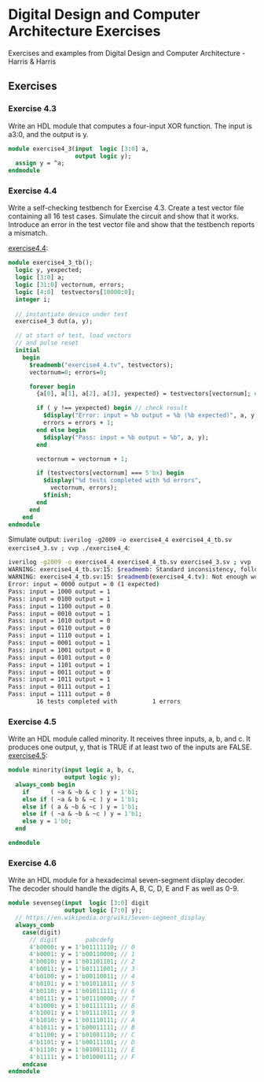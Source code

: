 # Digital Design and Computer Architecture Exercises
Exercises and examples from Digital Design and Computer Architecture - Harris &amp; Harris

## Exercises
### Exercise 4.3
Write an HDL module that computes a four-input XOR function.  The input is a3:0, and the output is y. 

```systemverilog
module exercise4_3(input  logic [3:0] a,
                   output logic y);
  assign y = ^a;
endmodule
```

### Exercise 4.4 
Write a self-checking testbench for Exercise 4.3.  Create a test vector file containing all 16 test cases.  Simulate the circuit and show that it works.  Introduce an error in the test vector file and show that the testbench reports a mismatch.

[exercise4.4](https://github.com/ngrabbs/dd_and_ca_fpga/blob/main/chapter4/exercise4_4_tb.sv):
```systemverilog
module exercise4_3_tb();
  logic y, yexpected;
  logic [3:0] a;
  logic [31:0] vectornum, errors;
  logic [4:0]  testvectors[10000:0];
  integer i;
  
  // instantiate device under test
  exercise4_3 dut(a, y);

  // at start of test, load vectors
  // and pulse reset
  initial
    begin
      $readmemb("exercise4_4.tv", testvectors);
      vectornum=0; errors=0;

      forever begin
        {a[0], a[1], a[2], a[3], yexpected} = testvectors[vectornum]; #10;

        if ( y !== yexpected) begin // check result
          $display("Error: input = %b output = %b (%b expected)", a, y, yexpected);
          errors = errors + 1;
        end else begin
          $display("Pass: input = %b output = %b", a, y);
        end

        vectornum = vectornum + 1;

        if (testvectors[vectornum] === 5'bx) begin
          $display("%d tests completed with %d errors", 
            vectornum, errors);
          $finish;
        end
      end
    end
endmodule
```

Simulate output: `iverilog -g2009 -o exercise4_4 exercise4_4_tb.sv exercise4_3.sv ; vvp ./exercise4_4`:
```bash
iverilog -g2009 -o exercise4_4 exercise4_4_tb.sv exercise4_3.sv ; vvp ./exercise4_4
WARNING: exercise4_4_tb.sv:15: $readmemb: Standard inconsistency, following 1364-2005.
WARNING: exercise4_4_tb.sv:15: $readmemb(exercise4_4.tv): Not enough words in the file for the requested range [0:10000].
Error: input = 0000 output = 0 (1 expected)
Pass: input = 1000 output = 1
Pass: input = 0100 output = 1
Pass: input = 1100 output = 0
Pass: input = 0010 output = 1
Pass: input = 1010 output = 0
Pass: input = 0110 output = 0
Pass: input = 1110 output = 1
Pass: input = 0001 output = 1
Pass: input = 1001 output = 0
Pass: input = 0101 output = 0
Pass: input = 1101 output = 1
Pass: input = 0011 output = 0
Pass: input = 1011 output = 1
Pass: input = 0111 output = 1
Pass: input = 1111 output = 0
        16 tests completed with          1 errors
```

### Exercise 4.5
Write an HDL module called minority.  It receives three inputs, a, b, and c.  It produces one output, y, that is TRUE if at least two of the inputs are FALSE.
[exercise4.5](https://github.com/ngrabbs/dd_and_ca_fpga/blob/main/chapter4/exercise4_5.sv):
```systemverilog
module minority(input logic a, b, c,
                output logic y);
  always_comb begin
    if      ( ~a & ~b & c ) y = 1'b1;
    else if ( ~a & b & ~c ) y = 1'b1;
    else if ( a & ~b & ~c ) y = 1'b1;
    else if ( ~a & ~b & ~c ) y = 1'b1;
    else y = 1'b0;
  end

endmodule
```

### Exercise 4.6
Write an HDL module for a hexadecimal seven-segment display decoder.  The decoder should handle the digits A, B, C, D, E and F as well as 0-9.
```systemverilog
module sevenseg(input  logic [3:0] digit
                output logic [7:0] y);
  // https://en.wikipedia.org/wiki/Seven-segment_display
  always_comb
    case(digit)
      // digit        pabcdefg
      4'b0000: y = 1'b01111110; // 0
      4'b0001: y = 1'b00110000; // 1
      4'b0010: y = 1'b01101101; // 2
      4'b0011: y = 1'b01111001; // 3
      4'b0100: y = 1'b00110011; // 4
      4'b0101: y = 1'b01011011; // 5
      4'b0110: y = 1'b01011111; // 6
      4'b0111: y = 1'b01110000; // 7
      4'b1000: y = 1'b01111111; // 8
      4'b1001: y = 1'b01111011; // 9
      4'b1010: y = 1'b01110111; // A
      4'b1011: y = 1'b00011111; // B
      4'b1100: y = 1'b01001110; // C
      4'b1101: y = 1'b00111101; // D
      4'b1110: y = 1'b01001111; // E
      4'b1111: y = 1'b01000111; // F
    endcase
endmodule
```
